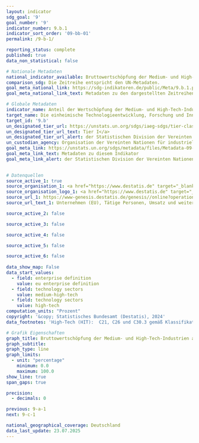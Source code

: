 ```yaml
---
layout: indicator    
sdg_goal: '9'    
goal_number: '9'    
indicator_number: 9.b.1    
indicator_sort_order: '09-bb-01'    
permalink: /9-b-1/    

reporting_status: complete    
published: true    
data_non_statistical: false    

# Nationale Metadaten    
national_indicator_available: Bruttowertschöpfung der Medium- und High-Tech-Industrien am Verarbeitenden Gewerbe    
comparison_sdg: Die Zeitreihe entspricht den UN-Metadaten.    
goal_meta_national_link: https://sdg-indikatoren.de/public/Meta/9.b.1.pdf
goal_meta_national_link_text: Metadaten zu den dargestellten Zeitreihen    

# Globale Metadaten    
indicator_name: Anteil der Wertschöpfung der Medium- und High-Tech-Industrien an der Gesamtwertschöpfung    
target_name: Die einheimische Technologieentwicklung, Forschung und Innovation in den Entwicklungsländern unterstützen, einschließlich durch Sicherstellung eines förderlichen politischen Umfelds, unter anderem für industrielle Diversifizierung und Wertschöpfung im Rohstoffbereich    
target_id: '9.b'    
un_designated_tier_url: https://unstats.un.org/sdgs/iaeg-sdgs/tier-classification/'    
un_designated_tier_url_text: Tier I</a>    
un_designated_tier_url_alert: der Statistischen Division der Vereinten Nationen    
un_custodian_agency: Organisation der Vereinten Nationen für industrielle Entwicklung (UNIDO)    
goal_meta_link: https://unstats.un.org/sdgs/metadata/files/Metadata-09-0B-01.pdf    
goal_meta_link_text: Metadaten zu diesem Indikator    
goal_meta_link_alert: der Statistischen Division der Vereinten Nationen    
    

# Datenquellen
source_active_1: true
source_organisation_1: <a href="https://www.destatis.de" target="_blank" title="Klicken Sie hier um zur Website der Organisation Statistisches Bundesamt (Destatis) zu gelangen."> Statistisches Bundesamt (Destatis) </a>
source_organisation_logo_1: <a href="https://www.destatis.de" target="_blank"><img src="https://sdg-indikatoren.de/public/OrgImgDe/destatis.png" alt="Logo destatis" style="height:60px; width:148px"/></a>
source_url_1: https://www-genesis.destatis.de/genesis//online?operation=table&code=48112-0001&bypass=true&levelindex=1&levelid=1691483007213#abreadcrumb
source_url_text_1: Unternehmen (EU), Tätige Personen, Umsatz und weitere<br>betriebs- und volkswirtschaftliche Kennzahlen – GENESIS online 48112-0001

source_active_2: false

source_active_3: false

source_active_4: false

source_active_5: false

source_active_6: false
    
data_show_map: False    
data_start_values: 
  - field: enterprise definition
    value: eu enterprise definition
  - field: technology sectors
    value: medium-high-tech
  - field: technology sectors
    value: high-tech    
computation_units: "Prozent"    
copyright: '&copy; Statistisches Bundesamt (Destatis), 2024'    
data_footnotes: 'High-Tech (HIT):  C21, C26 und C30.3 gemäß Klassifikation der Wirtschaftszweige, Ausgabe 2008 (WZ 2008).<br>• Medium-High-Tech (MHT): C20, C25.4, C27, C28, C29, C30 (ohne C30.1 und C30.3) sowie C32.5 gemäß WZ 2008.<br>•  Die Daten der Unternehmensdefinition "Rechtliche Einheiten" basieren auf einer Sonderauswertung und sind nicht öffentlich zugänglich.<br>•  Die Daten der Unternehmensdefinition "Rechtliche Einheiten" sind nur bis 2021 verfügbar.'    

# Grafik Eigenschaften    
graph_title: Bruttowertschöpfung der Medium- und High-Tech-Industrien am Verarbeitenden Gewerbe
graph_subtitle:     
graph_type: line    
graph_limits:
  - unit: "percentage"
    minimum: 0.0
    maximum: 100.0
show_line: true
span_gaps: true

precision:
  - decimals: 0    

previous: 9-a-1    
next: 9-c-1    

national_geographical_coverage: Deutschland    
data_last_update: 23.07.2025    
---
```


<span></span>